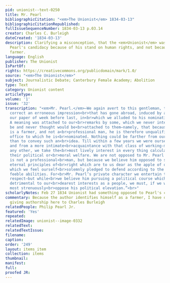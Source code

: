 ```yaml
---
pid: unionist--text-0250
title: Mr. Pearl
bibliographicCitation: "<em>The Unionist</em> 1834-03-13"
bibliographicCitationRepublished: 
fullIssueSequenceNumber: 1834-03-13 p.03.14
creator: Charles C. Burleigh
dateCreated: '1834-03-13'
description: Clarifying a misconception, that the <em>Unionist</em> was opposed to
  Pearl's candidacy because of his stand on human rights, and not because he was a
  farmer.
language: English
publisher: The Unionist
IsPartOf: 
rights: https://creativecommons.org/publicdomain/mark/1.0/
source: "<em>The Unionist</em>"
subject: Journalistic Debate; Canterbury Female Academy; Abolition
type: Text
category: Unionist content
articleType: 
volume: '1'
issue: '32'
transcription: "<em>Mr. Pearl.</em>—We again avert to this gentleman, that we may
  correct an erroneous impression<br>that has gone abroad, induced by an article in
  our paper of week before last, in<br>which we alluded to his nomination for Senator.
  A meaning was attached to our<br>remarks by some, which we never intended should
  be and never thought would be<br>attached to them—namely, that because Mr. Pearl
  is a farmer, and not a<br>professional man, he is therefore unqualified for the
  office to which he is<br>nominated. Nothing could be farther from our intention
  than to convey such an<br>idea. Till within a few years we were ourself a farmer,
  and from a more intimate<br>acquaintance with that class of working-men than with
  any other, we take the<br>most lively interest in every thing calculated to promote
  their political or<br>moral welfare. We are not opposed to Mr. Pearl because he
  is not a professional<br>man, but because we believe him opposed to some of those
  eternal principles of<br>right which are to us dear as the apple of our eye, and
  which we feel ourself<br>solemnly pledged to defend according to the best of our
  feeble abilities. For<br>Mr. Pearl’s private character we entertain the most unfeigned
  respect—but while<br>we believe him pursuing a political course which we consider
  detrimental to our<br>dearest interests as a people, we must, if we would be honest,
  most strenuously<br>oppose his political elevation.”<br>"
scholarlyNotes: Feb 27 1834 Unionist had something opposed to Pearl's candidacy
commentary: Because the author identifies himself as a farmer, I have defaulted to
  giving authorship here to Charles Burleigh
relatedPeople: Philip Pearl Jr.
featured: 'Yes'
repeated: 
relatedImage: unionist--image-0332
relatedText: 
relatedTextIssue: 
filename: 
caption: 
order: '249'
layout: items_item
collection: items
thumbnail: 
manifest: 
full: 
proofed JR: 
---
```

